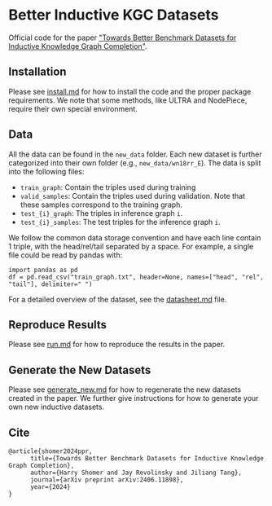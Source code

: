 # Better Inductive KGC Datasets

Official code for the paper ["Towards Better Benchmark Datasets for Inductive Knowledge Graph Completion"](https://arxiv.org/abs/2406.11898).


## Installation

Please see [install.md](./install.md) for how to install the code and the proper package requirements. We note that some methods, like ULTRA and NodePiece, require their own special environment.


## Data

All the data can be found in the `new_data` folder. Each new dataset is further categorized into their own folder (e.g., `new_data/wn18rr_E`). The data is split into the following files:
- `train_graph`: Contain the triples used during training
- `valid_samples`: Contain the triples used during validation. Note that these samples correspond to the training graph.
- `test_{i}_graph`: The triples in inference graph `i`.  
- `test_{i}_samples`: The test triples for the inference graph `i`.

We follow the common data storage convention and have each line contain 1 triple, with the head/rel/tail separated by a space. For example, a single file could be read by pandas with:
```
import pandas as pd 
df = pd.read_csv("train_graph.txt", header=None, names=["head", "rel", "tail"], delimiter=" ")
```

For a detailed overview of the dataset, see the [datasheet.md](./datasheet.md) file.

## Reproduce Results

Please see [run.md](./run.md) for how to reproduce the results in the paper. 


## Generate the New Datasets

Please see [generate_new.md](./generate_new.md) for how to regenerate the new datasets created in the paper. We further give instructions for how to generate your own new inductive datasets.


## Cite

```
@article{shomer2024ppr,
      title={Towards Better Benchmark Datasets for Inductive Knowledge Graph Completion}, 
      author={Harry Shomer and Jay Revolinsky and Jiliang Tang},
      journal={arXiv preprint arXiv:2406.11898},
      year={2024}
}
```
